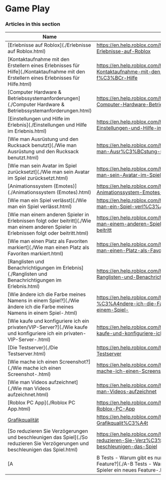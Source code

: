 # Game Play  
### Articles in this section
Name|URL
-|-
[Erlebnisse auf Roblox](./Erlebnisse auf Roblox.html) |https://en.help.roblox.com/hc/de/articles/115004734603-Erlebnisse-auf-Roblox
[Kontaktaufnahme mit den Erstellern eines Erlebnisses für Hilfe](./Kontaktaufnahme mit den Erstellern eines Erlebnisses für Hilfe.html) |https://en.help.roblox.com/hc/de/articles/6566665691924-Kontaktaufnahme-mit-den-Erstellern-eines-Erlebnisses-f%C3%BCr-Hilfe
[Computer Hardware & Betriebssystemanforderungen](./Computer Hardware & Betriebssystemanforderungen.html) |https://en.help.roblox.com/hc/de/articles/203312800-Computer-Hardware-Betriebssystemanforderungen
[Einstellungen und Hilfe im Erlebnis](./Einstellungen und Hilfe im Erlebnis.html) |https://en.help.roblox.com/hc/de/articles/203314230-Einstellungen-und-Hilfe-im-Erlebnis
[Wie man Ausrüstung und den Rucksack benutzt](./Wie man Ausrüstung und den Rucksack benutzt.html) |https://en.help.roblox.com/hc/de/articles/203314280-Wie-man-Ausr%C3%BCstung-und-den-Rucksack-benutzt
[Wie man sein Avatar im Spiel zurücksetzt](./Wie man sein Avatar im Spiel zurücksetzt.html) |https://en.help.roblox.com/hc/de/articles/203314290-Wie-man-sein-Avatar-im-Spiel-zur%C3%BCcksetzt
[Animationssystem (Emotes)](./Animationssystem (Emotes).html) |https://en.help.roblox.com/hc/de/articles/203314300-Animationssystem-Emotes-
[Wie man ein Spiel verlässt](./Wie man ein Spiel verlässt.html) |https://en.help.roblox.com/hc/de/articles/203314240-Wie-man-ein-Spiel-verl%C3%A4sst
[Wie man einem anderen Spieler in Erlebnissen folgt oder beitritt](./Wie man einem anderen Spieler in Erlebnissen folgt oder beitritt.html) |https://en.help.roblox.com/hc/de/articles/203314220-Wie-man-einem-anderen-Spieler-in-Erlebnissen-folgt-oder-beitritt
[Wie man einen Platz als Favoriten markiert](./Wie man einen Platz als Favoriten markiert.html) |https://en.help.roblox.com/hc/de/articles/203313670-Wie-man-einen-Platz-als-Favoriten-markiert
[Ranglisten und Benachrichtigungen im Erlebnis](./Ranglisten und Benachrichtigungen im Erlebnis.html) |https://en.help.roblox.com/hc/de/articles/204343250-Ranglisten-und-Benachrichtigungen-im-Erlebnis
[Wie ändere ich die Farbe meines Namens in einem Spiel?](./Wie ändere ich die Farbe meines Namens in einem Spiel-.html) |https://en.help.roblox.com/hc/de/articles/203314200-Wie-%C3%A4ndere-ich-die-Farbe-meines-Namens-in-einem-Spiel-
[Wie kaufe und konfiguriere ich ein privaten/VIP-Server?](./Wie kaufe und konfiguriere ich ein privaten-VIP-Server-.html) |https://en.help.roblox.com/hc/de/articles/205345050-Wie-kaufe-und-konfiguriere-ich-ein-privaten-VIP-Server-
[Die Testserver](./Die Testserver.html) |https://en.help.roblox.com/hc/de/articles/203314170-Die-Testserver
[Wie mache ich einen Screenshot?](./Wie mache ich einen Screenshot-.html) |https://en.help.roblox.com/hc/de/articles/203314160-Wie-mache-ich-einen-Screenshot-
[Wie man Videos aufzeichnet](./Wie man Videos aufzeichnet.html) |https://en.help.roblox.com/hc/de/articles/203314190-Wie-man-Videos-aufzeichnet
[Roblox PC App](./Roblox PC App.html) |https://en.help.roblox.com/hc/de/articles/360054053812-Roblox-PC-App
[Grafikqualität](./Grafikqualität.html) |https://en.help.roblox.com/hc/de/articles/203314310-Grafikqualit%C3%A4t
[So reduzieren Sie Verzögerungen und beschleunigen das Spiel](./So reduzieren Sie Verzögerungen und beschleunigen das Spiel.html) |https://en.help.roblox.com/hc/de/articles/203314150-So-reduzieren-Sie-Verz%C3%B6gerungen-und-beschleunigen-das-Spiel
[A|B Tests - Warum gibt es nur für bestimmte Spieler ein neues Feature?](./A-B Tests - Warum gibt es nur für bestimmte Spieler ein neues Feature-.html) |https://en.help.roblox.com/hc/de/articles/203312530-A-B-Tests-Warum-gibt-es-nur-f%C3%BCr-bestimmte-Spieler-ein-neues-Feature-
